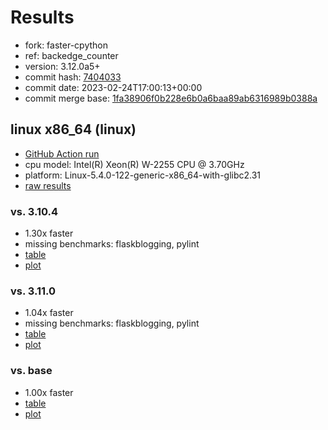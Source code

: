 # Results

- fork: faster-cpython
- ref: backedge_counter
- version: 3.12.0a5+
- commit hash: [7404033](https://github.com/faster%2dcpython/cpython/commit/7404033)
- commit date: 2023-02-24T17:00:13+00:00
- commit merge base: [1fa38906f0b228e6b0a6baa89ab6316989b0388a](https://github.com/faster%2dcpython/cpython/commit/1fa38906f0b228e6b0a6baa89ab6316989b0388a)

## linux x86_64 (linux)

- [GitHub Action run](https://github.com/faster-cpython/benchmarking/actions/runs/4264560100)
- cpu model: Intel(R) Xeon(R) W-2255 CPU @ 3.70GHz
- platform: Linux-5.4.0-122-generic-x86_64-with-glibc2.31
- [raw results](bm-20230224-linux-x86_64-faster%252dcpython-backedge_counter-3.12.0a5%2B-7404033.json)

### vs. 3.10.4

- 1.30x faster
- missing benchmarks: flaskblogging, pylint
- [table](bm-20230224-linux-x86_64-faster%252dcpython-backedge_counter-3.12.0a5%2B-7404033-vs-3.10.4.md)
- [plot](bm-20230224-linux-x86_64-faster%252dcpython-backedge_counter-3.12.0a5%2B-7404033-vs-3.10.4.png)

### vs. 3.11.0

- 1.04x faster
- missing benchmarks: flaskblogging, pylint
- [table](bm-20230224-linux-x86_64-faster%252dcpython-backedge_counter-3.12.0a5%2B-7404033-vs-3.11.0.md)
- [plot](bm-20230224-linux-x86_64-faster%252dcpython-backedge_counter-3.12.0a5%2B-7404033-vs-3.11.0.png)

### vs. base

- 1.00x faster
- [table](bm-20230224-linux-x86_64-faster%252dcpython-backedge_counter-3.12.0a5%2B-7404033-vs-base.md)
- [plot](bm-20230224-linux-x86_64-faster%252dcpython-backedge_counter-3.12.0a5%2B-7404033-vs-base.png)

